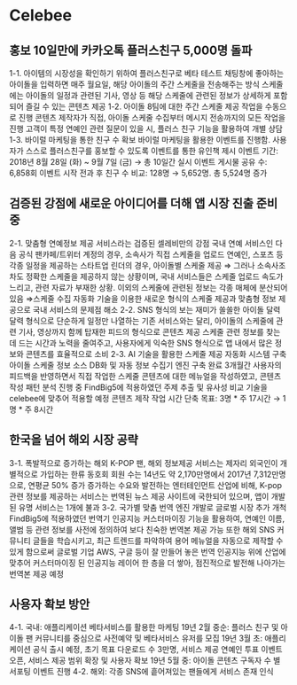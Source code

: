 # Celebee

## 홍보 10일만에 카카오톡 플러스친구 5,000명 돌파
1-1. 아이템의 시장성을 확인하기 위하여 플러스친구로 베타 테스트
채팅창에 좋아하는 아이돌을 입력하면 매주 월요일, 해당 아이돌의 주간 스케줄을 전송해주는 방식
스케줄에는 아이돌의 일정과 관련된 기사, 영상 등 해당 스케줄에 관련된 정보가 상세하게 포함되어 즐길 수 있는 콘텐츠 제공
1-2. 아이돌 8팀에 대한 주간 스케줄 제공 작업을 수동으로 진행
콘텐츠 제작자가 직접, 아이돌 스케줄 수집부터 메시지 전송까지의 모든 작업을 진행
고객이 특정 연예인 관련 질문이 있을 시, 플러스 친구 기능을 활용하여 개별 상담
1-3. 바이럴 마케팅을 통한 친구 수 확보
바이럴 마케팅을 활용한 이벤트를 진행함. 사용자가 스스로 플러스친구를 홍보할 수 있도록 이벤트를 통한 유인책 제시
이벤트 기간: 2018년 8월 28일 (화) ~ 9월 7일 (금) → 총 10일간 실시
이벤트 게시물 공유 수: 6,858회
이벤트 시작 전과 후 친구 수 비교: 128명 → 5,652명. 총 5,524명 증가

## 검증된 강점에 새로운 아이디어를 더해 앱 시장 진출 준비 중
2-1. 맞춤형 연예정보 제공 서비스라는 검증된 셀레비만의 강점 
국내 연예 서비스인 다음 공식 팬카페/트위터 계정의 경우, 소속사가 직접 스케줄을 업로드
연예인, 스포츠 등 각종 일정을 제공하는 스타트업 린더의 경우, 아이돌별 스케줄 제공
⇒ 그러나 소속사조차도 정확한 스케줄을 제공하지 않는 상황이며, 국내 서비스들은 스케줄 업로드 속도가 느리고, 관련 자료가 부재한 상황.
이외의 스케줄에 관련된 정보는 각종 매체에 분산되어 있음
⇒스케줄 수집 자동화 기술을 이용한 새로운 형식의 스케줄 제공과 맞춤형 정보 제공으로 국내 서비스의 문제점 해소
2-2. SNS 형식의 보는 재미가 쏠쏠한 아이돌 달력
달력 형식으로 단순하게 일정만 나열하는 기존 서비스와는 달리, 아이돌의 스케줄에 관련 기사, 영상까지 함께 탑재한 피드의 형식으로 콘텐츠 제공 
스케줄 관련 정보를 찾는 데 드는 시간과 노력을 줄여주고, 사용자에게 익숙한 SNS 형식으로 앱 내에서 많은 정보와 콘텐츠를 효율적으로 소비
2-3. AI 기술을 활용한 스케줄 제공 자동화 시스템 구축
아이돌 스케줄 정보 소스 DB화 및 자동 정보 수집기 엔진 구축 완료
3개월간 사용자의 피드백을 반영하면서 직접 작업한 스케줄 콘텐츠에 대한 메뉴얼을 작성하였고, 콘텐츠 작성 패턴 분석 진행 중
FindBig5에 적용하였던 주제 추출 및 유사성 비교 기술을 celebee에 맞추어 적용할 예정
콘텐츠 제작 작업 시간 단축 목표: 3명 * 주 17시간 → 1명 * 주 8시간

## 한국을 넘어 해외 시장 공략
3-1. 폭발적으로 증가하는 해외 K-POP 팬, 해외 정보제공 서비스는 제자리
외국인이 개별적으로 가입하는 한류 동호회 회원 수는 14년도 약 2,170만명에서 2017년 7,312만명으로, 연평균 50% 증가
증가하는 수요와 발전하는 엔터테인먼트 산업에 비해,  K-pop 관련 정보를 제공하는 서비스는 번역된 뉴스 제공 사이트에 국한되어 있으며, 앱이 개발된 유명 서비스는 1개에 불과
3-2. 국가별 맞춤 번역 엔진 개발로 글로벌 시장 추가 개척
FindBig5에 적용하였던 번역기 인공지능 커스터마이징 기능을 활용하여, 연예인 이름, 앨범 등 관련 정보를 사전에 정의하여 보다 친숙한 번역본 제공 가능 
또한 해외 SNS 커뮤니티 글들을 학습시키고, 최근 트렌드를 파악하여 용어 메뉴얼을 자동으로 제작할 수 있게 함으로써 글로벌 기업 AWS, 구글 등이 잘 만들어 놓은 번역 인공지능 위에 산업에 맞추어 커스터마이징 된 인공지능 레이어 한 층을 더 쌓아, 점진적으로 발전해 나아가는 번역본 제공 예정

## 사용자 확보 방안
4-1. 국내: 애플리케이션 베타서비스를 활용한 마케팅
19년 2월 중순: 플러스 친구 및 아이돌 팬 커뮤니티를 중심으로 사전예약 및 베타서비스 유저를 모집
19년 3월 초: 애플리케이션 공식 출시 예정, 초기 목표 다운로드 수 3만명, 서비스 제공 연예인 투표 이벤트 오픈, 서비스 제공 범위 확장 및 사용자 확보
19년 5월 중: 아이돌 콘텐츠 구독자 수 별 서포팅 이벤트 진행 
4-2. 해외: 각종 SNS에 흩어져있는 팬들에게 서비스 존재 인식

